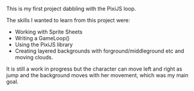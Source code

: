 This is my first project dabbling with the PixiJS loop.

The skills I wanted to learn from this project were:
* Working with Sprite Sheets
* Writing a GameLoop()
* Using the PixiJS library
* Creating layered backgrounds with forground/middleground etc and moving clouds.

It is still a work in progress but the character can move left and right as jump and the background moves with her movement, which was my main goal.
